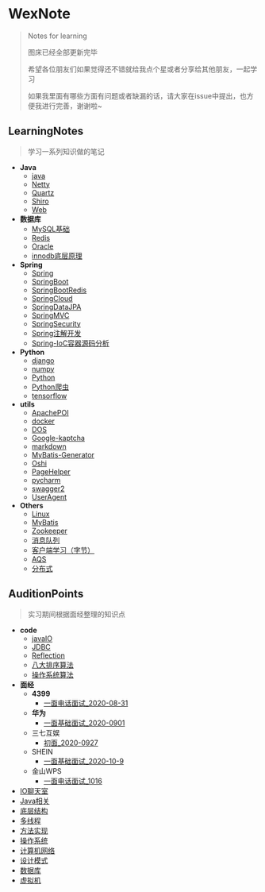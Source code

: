 # WexNote
> Notes for learning
>
> 图床已经全部更新完毕
>
> 希望各位朋友们如果觉得还不错就给我点个星或者分享给其他朋友，一起学习
>
> 如果我里面有哪些方面有问题或者缺漏的话，请大家在issue中提出，也方便我进行完善，谢谢啦~

## LearningNotes

>学习一系列知识做的笔记

- **Java**
  - [java](./LearningNotes/Java/java.md)
  - [Netty](./LearningNotes/Java/Netty.md)
  - [Quartz](./LearningNotes/Java/Quartz.md)
  - [Shiro](./LearningNotes/Java/Shiro.md)
  - [Web](./LearningNotes/Java/Web.md)
- **数据库**
  - [MySQL基础](./LearningNotes/数据库/MySQL基础.md)
  - [Redis](./LearningNotes/数据库/Redis.md)
  - [Oracle](./LearningNotes/数据库/Oracle.md)
  - [innodb底层原理](./LearningNotes/数据库/innodb底层原理.md)
- **Spring**
  - [Spring](./LearningNotes/Spring/Spring.md)
  - [SpringBoot](./LearningNotes/Spring/SpringBoot.md)
  - [SpringBootRedis](./LearningNotes/Spring/SpringBootRedis.md)
  - [SpringCloud](./LearningNotes/Spring/SpringCloud.md)
  - [SpringDataJPA](./LearningNotes/Spring/SpringDataJPA.md)
  - [SpringMVC](./LearningNotes/Spring/SpringMVC.md)
  - [SpringSecurity](./LearningNotes/Spring/SpringSecurity.md)
  - [Spring注解开发](./LearningNotes/Spring/Spring注解开发.md)
  - [Spring-IoC容器源码分析](./LearningNotes/Spring/Spring-IoC容器源码分析.md)
- **Python**
  - [django](./LearningNotes/python/django.md)
  - [numpy](./LearningNotes/python/numpy.md)
  - [Python](./LearningNotes/python/Python.md)
  - [Python爬虫](./LearningNotes/python/Python爬虫.md)
  - [tensorflow](./LearningNotes/python/tensorflow.md)
- **utils**
  - [ApachePOI](./LearningNotes/utils/ApachePOI.md)
  - [docker](./LearningNotes/utils/docker.md)
  - [DOS](./LearningNotes/utils/DOS.md)
  - [Google-kaptcha](./LearningNotes/utils/Google-kaptcha.md)
  - [markdown](./LearningNotes/utils/markdown.md)
  - [MyBatis-Generator](./LearningNotes/utils/MyBatis-Generator.md)
  - [Oshi](./LearningNotes/utils/Oshi.md)
  - [PageHelper](./LearningNotes/utils/PageHelper.md)
  - [pycharm](./LearningNotes/utils/pycharm.md)
  - [swagger2](./LearningNotes/utils/swagger2.md)
  - [UserAgent](./LearningNotes/utils/UserAgent)
- **Others**
  - [Linux](./LearningNotes/others/Linux.md)
  - [MyBatis](./LearningNotes/others/MyBatis.md)
  - [Zookeeper](./LearningNotes/others/Zookeeper.md)
  - [消息队列](./LearningNotes/others/消息队列.md)
  - [客户端学习（字节）](./LearningNotes/others/客户端学习（字节）.md)
  - [AQS](./LearningNotes/others/AQS.md)
  - [分布式](./LearningNotes/others/分布式.md)







## AuditionPoints

>实习期间根据面经整理的知识点



- **code**
  - [javaIO](./AuditionPoints/code/javaIO)
  - [JDBC](./AuditionPoints/code/JDBC)
  - [Reflection](./AuditionPoints/code/Reflection)
  - [八大排序算法](./AuditionPoints/code/八大排序算法)
  - [操作系统算法](./AuditionPoints/code/操作系统算法)
- **面经**
  - **4399**
    - [一面电话面试_2020-08-31](./AuditionPoints/面经/4399/一面电话面试_2020-08-31.md)
  - **华为**
    - [一面基础面试_2020-0901](./AuditionPoints/面经/华为/一面基础面试_2020-0901.md)
  - 三七互娱
    - [初面_2020-0927](./AuditionPoints/面经/三七互娱/初面_2020-0927.md)
  - SHEIN
    - [一面基础面试_2020-10-9](./AuditionPoints/面经/SHEIN/一面基础面试_2020-10-9.md)
  - 金山WPS
    - [一面电话面试_1016](./AuditionPoints/面经/金山WPS/一面电话面试_1016.md)
- [IO聊天室](./AuditionPoints/IO聊天室.md)
- [Java相关](./AuditionPoints/Java相关.md)
- [底层结构](./AuditionPoints/底层结构.md)
- [多线程](./AuditionPoints/多线程.md)
- [方法实现](./AuditionPoints/方法实现.md)
- [操作系统](./AuditionPoints/操作系统.md)
- [计算机网络](./AuditionPoints/计算机网络.md)
- [设计模式](./AuditionPoints/设计模式.md)
- [数据库](./AuditionPoints/数据库.md)
- [虚拟机](./AuditionPoints/虚拟机.md)

